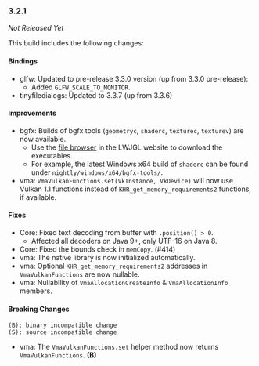 ### 3.2.1

_Not Released Yet_

This build includes the following changes:

#### Bindings

- glfw: Updated to pre-release 3.3.0 version (up from 3.3.0 pre-release):
    * Added `GLFW_SCALE_TO_MONITOR`.
- tinyfiledialogs: Updated to 3.3.7 (up from 3.3.6)
    
#### Improvements

- bgfx: Builds of bgfx tools (`geometryc`, `shaderc`, `texturec`, `texturev`) are now available.
    * Use the [file browser](https://www.lwjgl.org/browse) in the LWJGL website to download the executables.
    * For example, the latest Windows x64 build of `shaderc` can be found under `nightly/windows/x64/bgfx-tools/`.
- vma: `VmaVulkanFunctions.set(VkInstance, VkDevice)` will now use Vulkan 1.1 functions instead of `KHR_get_memory_requirements2` functions, if available.

#### Fixes

- Core: Fixed text decoding from buffer with `.position() > 0`.
    * Affected all decoders on Java 9+, only UTF-16 on Java 8.
- Core: Fixed the bounds check in `memCopy`. (#414)
- vma: The native library is now initialized automatically.
- vma: Optional `KHR_get_memory_requirements2` addresses in `VmaVulkanFunctions` are now nullable.
- vma: Nullability of `VmaAllocationCreateInfo` & `VmaAllocationInfo` members.

#### Breaking Changes

```
(B): binary incompatible change
(S): source incompatible change
```

- vma: The `VmaVulkanFunctions.set` helper method now returns `VmaVulkanFunctions`. **(B)**
